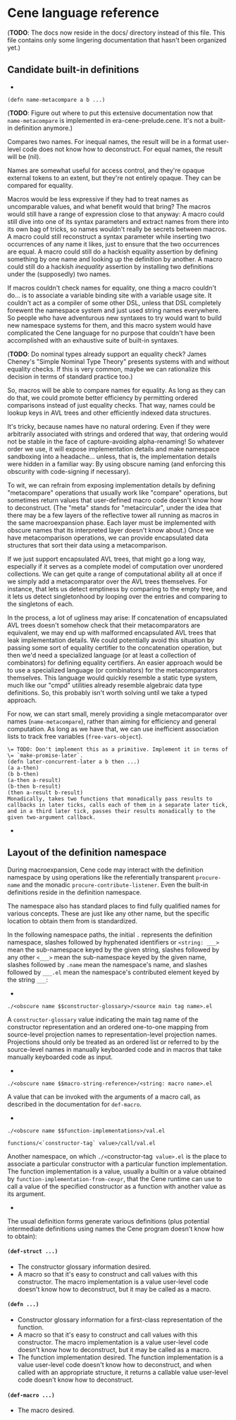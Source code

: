 # Cene language reference


(**TODO**: The docs now reside in the docs/ directory instead of this file. This file contains only some lingering documentation that hasn't been organized yet.)


## Candidate built-in definitions

-
```
(defn name-metacompare a b ...)
```
(**TODO**: Figure out where to put this extensive documentation now that `name-metacompare` is implemented in era-cene-prelude.cene. It's not a built-in definition anymore.)

Compares two names. For inequal names, the result will be in a format user-level code does not know how to deconstruct. For equal names, the result will be (nil).

Names are somewhat useful for access control, and they're opaque external tokens to an extent, but they're not entirely opaque. They can be compared for equality.

Macros would be less expressive if they had to treat names as uncomparable values, and what benefit would that bring? The macros would still have a range of expression close to that anyway: A macro could still dive into one of its syntax parameters and extract names from there into its own bag of tricks, so names wouldn't really be secrets between macros. A macro could still reconstruct a syntax parameter while inserting two occurrences of any name it likes, just to ensure that the two occurrences are equal. A macro could still do a hackish equality assertion by defining something by one name and looking up the definition by another. A macro could still do a hackish *inequality* assertion by installing two definitions under the (supposedly) two names.

If macros couldn't check names for equality, one thing a macro couldn't do... is to associate a variable binding site with a variable usage site. It couldn't act as a compiler of some other DSL, unless that DSL completely forewent the namespace system and just used string names everywhere. So people who have adventurous new syntaxes to try would want to build new namespace systems for them, and this macro system would have complicated the Cene language for no purpose that couldn't have been accomplished with an exhaustive suite of built-in syntaxes.

(**TODO**: Do nominal types already support an equality check? James Cheney's "Simple Nominal Type Theory" presents systems with and without equality checks. If this is very common, maybe we can rationalize this decision in terms of standard practice too.)

So, macros will be able to compare names for equality. As long as they can do that, we could promote better efficiency by permitting ordered comparisons instead of just equality checks. That way, names could be lookup keys in AVL trees and other efficiently indexed data structures.

It's tricky, because names have no natural ordering. Even if they were arbitrarily associated with strings and ordered that way, that ordering would not be stable in the face of capture-avoiding alpha-renaming! So whatever order we use, it will expose implementation details and make namespace sandboxing into a headache... unless, that is, the implementation details were hidden in a familiar way: By using obscure naming (and enforcing this obscurity with code-signing if necessary).

To wit, we can refrain from exposing implementation details by defining "metacompare" operations that usually work like "compare" operations, but sometimes return values that user-defined macro code doesn't know how to deconstruct. (The "meta" stands for "metacircular", under the idea that there may be a few layers of the reflective tower all running as macros in the same macroexpansion phase. Each layer must be implemented with obscure names that its interpreted layer doesn't know about.) Once we have metacomparison operations, we can provide encapsulated data structures that sort their data using a metacomparison.

If we just support encapsulated AVL trees, that might go a long way, especially if it serves as a complete model of computation over unordered collections. We can get quite a range of computational ability all at once if we simply add a metacomparator over the AVL trees themselves. For instance, that lets us detect emptiness by comparing to the empty tree, and it lets us detect singletonhood by looping over the entries and comparing to the singletons of each.

In the process, a lot of ugliness may arise: If concatenation of encapsulated AVL trees doesn't somehow check that their metacomparators are equivalent, we may end up with malformed encapsulated AVL trees that leak implementation details. We could potentially avoid this situation by passing some sort of equality certifier to the concatenation operation, but then we'd need a specialized language (or at least a collection of combinators) for defining equality certifiers. An easier approach would be to use a specialized language (or combinators) for the metacomparators themselves. This language would quickly resemble a static type system, much like our "cmpd" utilities already resemble algebraic data type definitions. So, this probably isn't worth solving until we take a typed approach.

For now, we can start small, merely providing a single metacomparator over names (`name-metacompare`), rather than aiming for efficiency and general computation. As long as we have that, we can use inefficient association lists to track free variables (`free-vars-object`).

```
\= TODO: Don't implement this as a primitive. Implement it in terms of
\= `make-promise-later`.
(defn later-concurrent-later a b then ...)
(a a-then)
(b b-then)
(a-then a-result)
(b-then b-result)
(then a-result b-result)
Monadically, takes two functions that monadically pass results to
callbacks in later ticks, calls each of them in a separate later tick,
and in a third later tick, passes their results monadically to the
given two-argument callback.
```

-



## Layout of the definition namespace

During macroexpansion, Cene code may interact with the definition namespace by using operations like the referentially transparent `procure-name` and the monadic `procure-contribute-listener`. Even the built-in definitions reside in the definition namespace.

The namespace also has standard places to find fully qualified names for various concepts. These are just like any other name, but the specific location to obtain them from is standardized.

In the following namespace paths, the initial `.` represents the definition namespace, slashes followed by hyphenated identifiers or `<string: ___>` mean the sub-namespace keyed by the given string, slashes followed by any other `<___>` mean the sub-namespace keyed by the given name, slashes followed by `.name` mean the namespace's name, and slashes followed by `___.el` mean the namespace's contributed element keyed by the string `___`:

-
```
./<obscure name $$constructor-glossary>/<source main tag name>.el
```
A `constructor-glossary` value indicating the main tag name of the constructor representation and an ordered one-to-one mapping from source-level projection names to representation-level projection names. Projections should only be treated as an ordered list or referred to by the source-level names in manually keyboarded code and in macros that take manually keyboarded code as input.

-
```
./<obscure name $$macro-string-reference>/<string: macro name>.el
```
A value that can be invoked with the arguments of a macro call, as described in the documentation for `def-macro`.

-
```
./<obscure name $$function-implementations>/val.el

functions/<`constructor-tag` value>/call/val.el
```
Another namespace, on which `./<`constructor-tag` value>.el` is the place to associate a particular constructor with a particular function implementation. The function implementation is a value, usually a builtin or a value obtained by `function-implementation-from-cexpr`, that the Cene runtime can use to call a value of the specified constructor as a function with another value as its argument.

-

The usual definition forms generate various definitions (plus potential intermediate definitions using names the Cene program doesn't know how to obtain):

#### `(def-struct ...)`
  * The constructor glossary information desired.
  * A macro so that it's easy to construct and call values with this constructor. The macro implementation is a value user-level code doesn't know how to deconstruct, but it may be called as a macro.

#### `(defn ...)`
  * Constructor glossary information for a first-class representation of the function.
  * A macro so that it's easy to construct and call values with this constructor. The macro implementation is a value user-level code doesn't know how to deconstruct, but it may be called as a macro.
  * The function implementation desired. The function implementation is a value user-level code doesn't know how to deconstruct, and when called with an appropriate structure, it returns a callable value user-level code doesn't know how to deconstruct.

#### `(def-macro ...)`
  * The macro desired.
